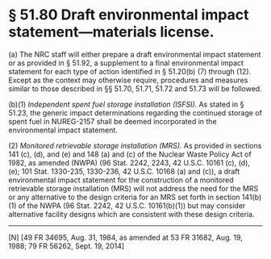 # § 51.80   Draft environmental impact statement—materials license.

(a) The NRC staff will either prepare a draft environmental impact statement or as provided in § 51.92, a supplement to a final environmental impact statement for each type of action identified in § 51.20(b) (7) through (12). Except as the context may otherwise require, procedures and measures similar to those described in §§ 51.70, 51.71, 51.72 and 51.73 will be followed.


(b)(1) *Independent spent fuel storage installation (ISFSI).* As stated in § 51.23, the generic impact determinations regarding the continued storage of spent fuel in NUREG-2157 shall be deemed incorporated in the environmental impact statement.


(2) *Monitored retrievable storage installation (MRS).* As provided in sections 141 (c), (d), and (e) and 148 (a) and (c) of the Nuclear Waste Policy Act of 1982, as amended (NWPA) (96 Stat. 2242, 2243, 42 U.S.C. 10161 (c), (d), (e); 101 Stat. 1330-235, 1330-236, 42 U.S.C. 10168 (a) and (c)), a draft environmental impact statement for the construction of a monitored retrievable storage installation (MRS) will not address the need for the MRS or any alternative to the design criteria for an MRS set forth in section 141(b)(1) of the NWPA (96 Stat. 2242, 42 U.S.C. 10161(b)(1)) but may consider alternative facility designs which are consistent with these design criteria.



---

[N] [49 FR 34695, Aug. 31, 1984, as amended at 53 FR 31682, Aug. 19, 1988; 79 FR 56262, Sept. 19, 2014]




